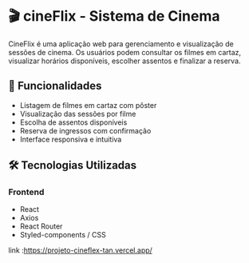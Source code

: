 # 🎬 cineFlix - Sistema de Cinema

CineFlix é uma aplicação web para gerenciamento e visualização de sessões de cinema. Os usuários podem consultar os filmes em cartaz, visualizar horários disponíveis, escolher assentos e finalizar a reserva.

## 🚀 Funcionalidades

- Listagem de filmes em cartaz com pôster
- Visualização das sessões por filme
- Escolha de assentos disponíveis
- Reserva de ingressos com confirmação
- Interface responsiva e intuitiva

## 🛠️ Tecnologias Utilizadas

### Frontend
- React
- Axios
- React Router
- Styled-components / CSS

link :https://projeto-cineflex-tan.vercel.app/
